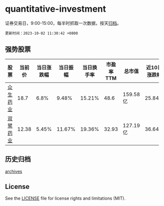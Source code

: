 # quantitative-investment

证券交易日，9:00-15:00，每半时抓取一次数据，按天[归档](archives)。

`更新时间：2023-10-02 11:30:42 +0800`

## 强势股票

|股票|当前价|当日涨跌幅|当日振幅|当日换手率|市盈率TTM|总市值|近10日涨跌幅|
|----|----|----|----|----|----|----|----|
|[众生药业](https://xueqiu.com/S/SZ002317)|18.7|6.8%|9.48%|15.21%|48.6|159.58亿|25.84%|
|[双鹭药业](https://xueqiu.com/S/SZ002038)|12.38|5.45%|11.67%|19.36%|32.93|127.19亿|36.64%|

## 历史归档

[archives](archives)

## License

See the [LICENSE](LICENSE) file for license rights and limitations (MIT).